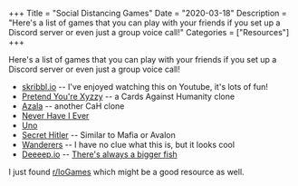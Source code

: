 +++
Title = "Social Distancing Games"
Date = "2020-03-18"
Description = "Here's a list of games that you can play with your friends if you set up a Discord server or even just a group voice call!"
Categories = ["Resources"]
+++

Here's a list of games that you can play with your friends if you set up a Discord server or even just a group voice call!

- [skribbl.io](https://skribbl.io/) -- I've enjoyed watching this on Youtube, it's lots of fun!
- [Pretend You're Xyzzy](https://pretendyoure.xyz/zy/) -- a Cards Against Humanity clone
- [Azala](https://www.azala.info/static/index.html) -- another CaH clone
- [Never Have I Ever](https://never-have-i-ever-online.com/multiplayer/)
- [Uno](https://play.unofreak.com/)
- [Secret Hitler](https://secrethitler.io/) -- Similar to Mafia or Avalon
- [Wanderers](https://wanderers.io/) -- I have no clue what this is, but it looks cool
- [Deeeep.io](https://deeeep.io/) -- [There's always a bigger fish](https://youtu.be/IIQVAShJzLo)

I just found [r/IoGames](https://www.reddit.com/r/IoGames/) which might be a good resource as well.